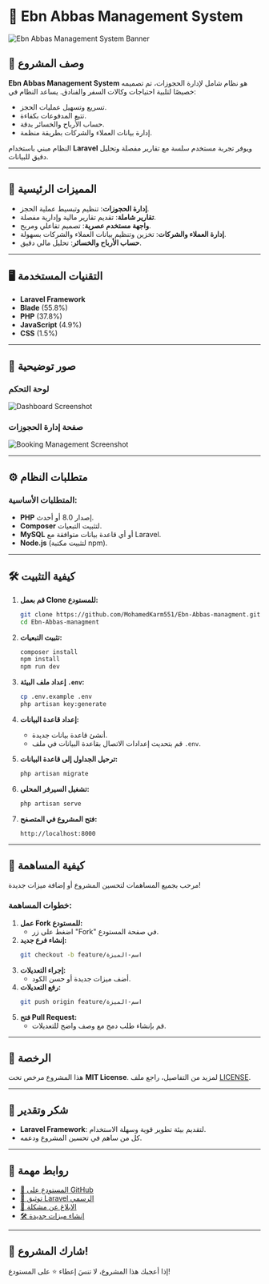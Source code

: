 # 🌟 Ebn Abbas Management System

![Ebn Abbas Management System Banner]([https://via.placeholder.com/1200x400?text=Ebn+Abbas+Management+System](https://drive.google.com/file/d/1YCrnc1IDHIRglcxc_6AL60vXLbqjdolq/view?usp=sharing))

## 📝 وصف المشروع
**Ebn Abbas Management System** هو نظام شامل لإدارة الحجوزات، تم تصميمه خصيصًا لتلبية احتياجات وكالات السفر والفنادق. يساعد النظام في:
- تسريع وتسهيل عمليات الحجز.
- تتبع المدفوعات بكفاءة.
- حساب الأرباح والخسائر بدقة.
- إدارة بيانات العملاء والشركات بطريقة منظمة.

النظام مبني باستخدام **Laravel** ويوفر تجربة مستخدم سلسة مع تقارير مفصلة وتحليل دقيق للبيانات.

---

## 🚀 المميزات الرئيسية
- **إدارة الحجوزات**: تنظيم وتبسيط عملية الحجز.
- **تقارير شاملة**: تقديم تقارير مالية وإدارية مفصلة.
- **واجهة مستخدم عصرية**: تصميم تفاعلي ومريح.
- **إدارة العملاء والشركات**: تخزين وتنظيم بيانات العملاء والشركات بسهولة.
- **حساب الأرباح والخسائر**: تحليل مالي دقيق.

---

## 🖥️ التقنيات المستخدمة
- **Laravel Framework**
- **Blade** (55.8%)
- **PHP** (37.8%)
- **JavaScript** (4.9%)
- **CSS** (1.5%)

---

## 📸 صور توضيحية
### لوحة التحكم
![Dashboard Screenshot](https://via.placeholder.com/800x400?text=Dashboard+Screenshot)

### صفحة إدارة الحجوزات
![Booking Management Screenshot](https://via.placeholder.com/800x400?text=Booking+Management+Screenshot)

---

## ⚙️ متطلبات النظام
### المتطلبات الأساسية:
- **PHP** إصدار 8.0 أو أحدث.
- **Composer** لتثبيت التبعيات.
- **MySQL** أو أي قاعدة بيانات متوافقة مع Laravel.
- **Node.js** (لتثبيت مكتبة npm).

---

## 🛠️ كيفية التثبيت
1. **قم بعمل Clone للمستودع:**
   ```bash
   git clone https://github.com/MohamedKarm551/Ebn-Abbas-managment.git
   cd Ebn-Abbas-managment
   ```

2. **تثبيت التبعيات:**
   ```bash
   composer install
   npm install
   npm run dev
   ```

3. **إعداد ملف البيئة `.env`:**
   ```bash
   cp .env.example .env
   php artisan key:generate
   ```

4. **إعداد قاعدة البيانات:**
   - أنشئ قاعدة بيانات جديدة.
   - قم بتحديث إعدادات الاتصال بقاعدة البيانات في ملف `.env`.

5. **ترحيل الجداول إلى قاعدة البيانات:**
   ```bash
   php artisan migrate
   ```

6. **تشغيل السيرفر المحلي:**
   ```bash
   php artisan serve
   ```

7. **فتح المشروع في المتصفح:**
   ```
   http://localhost:8000
   ```
---

## 🤝 كيفية المساهمة
مرحب بجميع المساهمات لتحسين المشروع أو إضافة ميزات جديدة!  
### خطوات المساهمة:
1. **عمل Fork للمستودع:**
   - اضغط على زر "Fork" في صفحة المستودع.
2. **إنشاء فرع جديد:**
   ```bash
   git checkout -b feature/اسم-الميزة
   ```
3. **إجراء التعديلات:**
   - أضف ميزات جديدة أو حسن الكود.
4. **رفع التعديلات:**
   ```bash
   git push origin feature/اسم-الميزة
   ```
5. **فتح Pull Request:**
   - قم بإنشاء طلب دمج مع وصف واضح للتعديلات.

---

## 📜 الرخصة
هذا المشروع مرخص تحت **MIT License**. لمزيد من التفاصيل، راجع ملف [LICENSE](./LICENSE).

---

## 🙌 شكر وتقدير
- **Laravel Framework**: لتقديم بيئة تطوير قوية وسهلة الاستخدام.
- كل من ساهم في تحسين المشروع ودعمه.

---

## 🔗 روابط مهمة
- [📂 المستودع على GitHub](https://github.com/MohamedKarm551/Ebn-Abbas-managment)
- [📖 توثيق Laravel الرسمي](https://laravel.com/docs)
- [🐞 الإبلاغ عن مشكلة](https://github.com/MohamedKarm551/Ebn-Abbas-managment/issues/new)
- [🛠️ إنشاء ميزات جديدة](https://github.com/MohamedKarm551/Ebn-Abbas-managment/pulls)

---

## 🌟 شارك المشروع!
إذا أعجبك هذا المشروع، لا تنسَ إعطاء ⭐ على المستودع!
